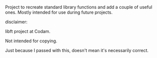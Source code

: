 Project to recreate standard library functions and add a couple of useful ones. Mostly intended for use during future projects.

disclaimer:

libft project at Codam.

Not intended for copying.

Just because I passed with this, doesn't mean it's necessarily correct.
